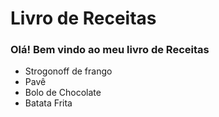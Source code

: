 # Livro de Receitas 
### Olá! Bem vindo ao meu livro de Receitas 
 - Strogonoff de frango
 - Pavê
 - Bolo de Chocolate
 - Batata Frita
 
